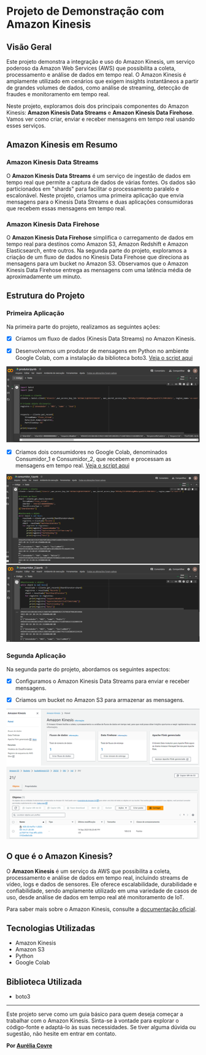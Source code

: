 # Projeto de Demonstração com Amazon Kinesis

## Visão Geral

Este projeto demonstra a integração e uso do Amazon Kinesis, um serviço poderoso da Amazon Web Services (AWS) que possibilita a coleta, processamento e análise de dados em tempo real. O Amazon Kinesis é amplamente utilizado em cenários que exigem insights instantâneos a partir de grandes volumes de dados, como análise de streaming, detecção de fraudes e monitoramento em tempo real.

Neste projeto, exploramos dois dos principais componentes do Amazon Kinesis: **Amazon Kinesis Data Streams** e **Amazon Kinesis Data Firehose**. Vamos ver como criar, enviar e receber mensagens em tempo real usando esses serviços.

## Amazon Kinesis em Resumo

### Amazon Kinesis Data Streams

O **Amazon Kinesis Data Streams** é um serviço de ingestão de dados em tempo real que permite a captura de dados de várias fontes. Os dados são particionados em "shards" para facilitar o processamento paralelo e escalonável. Neste projeto, criamos uma primeira aplicação que envia mensagens para o Kinesis Data Streams e duas aplicações consumidoras que recebem essas mensagens em tempo real.

### Amazon Kinesis Data Firehose

O **Amazon Kinesis Data Firehose** simplifica o carregamento de dados em tempo real para destinos como Amazon S3, Amazon Redshift e Amazon Elasticsearch, entre outros. Na segunda parte do projeto, exploramos a criação de um fluxo de dados no Kinesis Data Firehose que direciona as mensagens para um bucket no Amazon S3. Observamos que o Amazon Kinesis Data Firehose entrega as mensagens com uma latência média de aproximadamente um minuto.

## Estrutura do Projeto

### Primeira Aplicação

Na primeira parte do projeto, realizamos as seguintes ações:

- [x] Criamos um fluxo de dados (Kinesis Data Streams) no Amazon Kinesis.

- [x] Desenvolvemos um produtor de mensagens em Python no ambiente Google Colab, com a instalação da biblioteca boto3. [Veja o script aqui](produtor.py)

![Produtor](produtor.PNG)

- [x] Criamos dois consumidores no Google Colab, denominados Consumidor_1 e Consumidor_2, que recebem e processam as mensagens em tempo real. [Veja o script aqui](consumidor_1.py)

![Consumidor_1](consumidor_1.PNG)
![Consumidor_2](consumidor_2.PNG)

### Segunda Aplicação

Na segunda parte do projeto, abordamos os seguintes aspectos:

- [x] Configuramos o Amazon Kinesis Data Streams para enviar e receber mensagens.

- [x] Criamos um bucket no Amazon S3 para armazenar as mensagens.

![Kinesis](kinesis.PNG)
![Bucket S3](bucket.PNG)

## O que é o Amazon Kinesis?

O **Amazon Kinesis** é um serviço da AWS que possibilita a coleta, processamento e análise de dados em tempo real, incluindo streams de vídeo, logs e dados de sensores. Ele oferece escalabilidade, durabilidade e confiabilidade, sendo amplamente utilizado em uma variedade de casos de uso, desde análise de dados em tempo real até monitoramento de IoT.

Para saber mais sobre o Amazon Kinesis, consulte a [documentação oficial](https://docs.aws.amazon.com/kinesis/?icmpid=docs_homepage_analytics).

## Tecnologias Utilizadas

- Amazon Kinesis
- Amazon S3
- Python
- Google Colab

## Biblioteca Utilizada

- boto3

---

Este projeto serve como um guia básico para quem deseja começar a trabalhar com o Amazon Kinesis. Sinta-se à vontade para explorar o código-fonte e adaptá-lo às suas necessidades. Se tiver alguma dúvida ou sugestão, não hesite em entrar em contato.

**Por [Aurélia Covre](https://github.com/AuréliaCovre)**